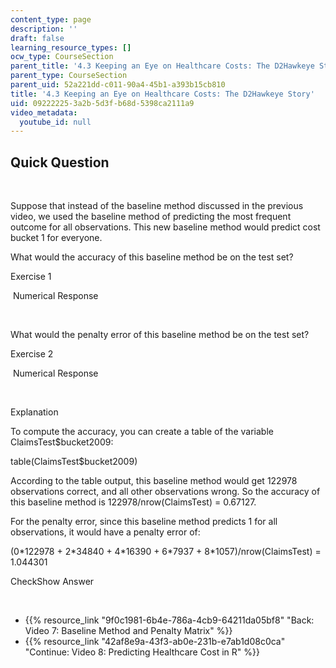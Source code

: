 ```yaml
---
content_type: page
description: ''
draft: false
learning_resource_types: []
ocw_type: CourseSection
parent_title: '4.3 Keeping an Eye on Healthcare Costs: The D2Hawkeye Story '
parent_type: CourseSection
parent_uid: 52a221dd-c011-90a4-45b1-a393b15cb810
title: '4.3 Keeping an Eye on Healthcare Costs: The D2Hawkeye Story'
uid: 09222225-3a2b-5d3f-b68d-5398ca2111a9
video_metadata:
  youtube_id: null
---
```

## Quick Question

 

Suppose that instead of the baseline method discussed in the previous video, we used the baseline method of predicting the most frequent outcome for all observations. This new baseline method would predict cost bucket 1 for everyone.

What would the accuracy of this baseline method be on the test set?

Exercise 1

&nbsp;Numerical Response&nbsp;

 

What would the penalty error of this baseline method be on the test set?

Exercise 2

&nbsp;Numerical Response&nbsp;

 

Explanation

To compute the accuracy, you can create a table of the variable ClaimsTest$bucket2009:

table(ClaimsTest$bucket2009)

According to the table output, this baseline method would get 122978 observations correct, and all other observations wrong. So the accuracy of this baseline method is 122978/nrow(ClaimsTest) = 0.67127.

For the penalty error, since this baseline method predicts 1 for all observations, it would have a penalty error of:

(0\*122978 + 2\*34840 + 4\*16390 + 6\*7937 + 8\*1057)/nrow(ClaimsTest) = 1.044301

CheckShow Answer

 

- {{% resource_link "9f0c1981-6b4e-786a-4cb9-64211da05bf8" "Back: Video 7: Baseline Method and Penalty Matrix" %}}
- {{% resource_link "42af8e9a-43f3-ab0e-231b-e7ab1d08c0ca" "Continue: Video 8: Predicting Healthcare Cost in R" %}}